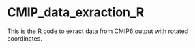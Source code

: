 # CMIP_data_exraction_R

This is the R code to exract data from CMIP6 output with rotated coordinates.
